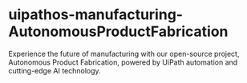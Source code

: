 # uipathos-manufacturing-AutonomousProductFabrication
Experience the future of manufacturing with our open-source project, Autonomous Product Fabrication, powered by UiPath automation and cutting-edge AI technology.
